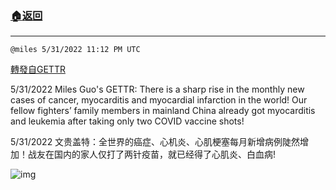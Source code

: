 ###  [:house:返回](README.md)
---


`@miles 5/31/2022 11:12 PM UTC`

[轉發自GETTR](https://gettr.com/post/p1c602l3e58)

5/31/2022 Miles Guo's GETTR: There is a sharp rise in the monthly new cases of cancer, myocarditis and myocardial infarction in the world! Our fellow fighters’ family members in mainland China already got myocarditis and leukemia after taking only two COVID vaccine shots!

5/31/2022 文贵盖特：全世界的癌症、心机炎、心肌梗塞每月新增病例陡然增加！战友在国内的家人仅打了两针疫苗，就已经得了心肌炎、白血病!


![img](https://media.gettr.com/group39/getter/2022/05/31/22/eb30b023-12c3-cef1-2eda-ecc4301e47cf/out.jpg)

